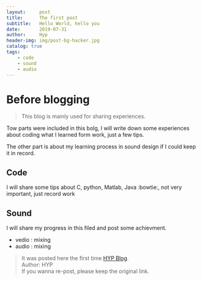 ```yaml
---
layout:     post
title:      The first post
subtitle:   Hello World, hello you
date:       2019-07-31
author:     Hyp
header-img: img/post-bg-hacker.jpg
catalog: true
tags:
    - code
    - sound
    - audio
---
```



# Before blogging
> This blog is mainly used for sharing experiences. 

Tow parts were included in this bolg, I will write down some experiences about coding what I learned form work, just a few tips.

The other part is about my learning process in sound design if I could keep it in record.


## Code
I will share some tips about C, python, Matlab, Java :bowtie:, not very important, just record work


## Sound
I will share my progress in this filed and post some achievment.

- vedio : mixing
- audio : mixing



> It was posted here the first time [HYP Blog](https://yipinghan.github.io).<br>
> Author: HYP<br>
> If you wanna re-post, please keep the original link.<br>

